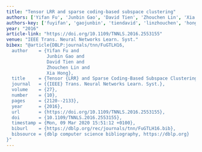 ```yaml
---
title: "Tensor LRR and sparse coding-based subspace clustering"
authors: ['Yifan Fu', 'Junbin Gao', 'David Tien', 'Zhouchen Lin', 'Xia Hong 0001']
authors-key: ['fuyifan', 'gaojunbin', 'tiendavid', 'linzhouchen', 'hongxia']
year: "2016"
article-link: "https://doi.org/10.1109/TNNLS.2016.2553155"
venue: "IEEE Trans. Neural Networks Learn. Syst."
bibex: "@article{DBLP:journals/tnn/FuGTLH16,
  author    = {Yifan Fu and
               Junbin Gao and
               David Tien and
               Zhouchen Lin and
               Xia Hong},
  title     = {Tensor {LRR} and Sparse Coding-Based Subspace Clustering},
  journal   = {{IEEE} Trans. Neural Networks Learn. Syst.},
  volume    = {27},
  number    = {10},
  pages     = {2120--2133},
  year      = {2016},
  url       = {https://doi.org/10.1109/TNNLS.2016.2553155},
  doi       = {10.1109/TNNLS.2016.2553155},
  timestamp = {Mon, 09 Mar 2020 15:51:12 +0100},
  biburl    = {https://dblp.org/rec/journals/tnn/FuGTLH16.bib},
  bibsource = {dblp computer science bibliography, https://dblp.org}
}"
---
```

